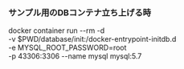 
### サンプル用のDBコンテナ立ち上げる時
docker container run --rm -d \
    -v $PWD/database/init:/docker-entrypoint-initdb.d \
    -e MYSQL_ROOT_PASSWORD=root \
    -p 43306:3306 --name mysql mysql:5.7